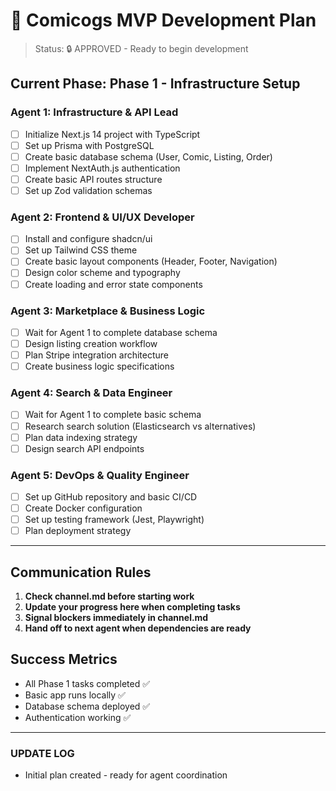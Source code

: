 # 📅 Comicogs MVP Development Plan

> Status: 🔒 APPROVED - Ready to begin development

## Current Phase: Phase 1 - Infrastructure Setup

### Agent 1: Infrastructure & API Lead
- [ ] Initialize Next.js 14 project with TypeScript
- [ ] Set up Prisma with PostgreSQL
- [ ] Create basic database schema (User, Comic, Listing, Order)
- [ ] Implement NextAuth.js authentication
- [ ] Create basic API routes structure
- [ ] Set up Zod validation schemas

### Agent 2: Frontend & UI/UX Developer  
- [ ] Install and configure shadcn/ui
- [ ] Set up Tailwind CSS theme
- [ ] Create basic layout components (Header, Footer, Navigation)
- [ ] Design color scheme and typography
- [ ] Create loading and error state components

### Agent 3: Marketplace & Business Logic
- [ ] Wait for Agent 1 to complete database schema
- [ ] Design listing creation workflow
- [ ] Plan Stripe integration architecture
- [ ] Create business logic specifications

### Agent 4: Search & Data Engineer
- [ ] Wait for Agent 1 to complete basic schema
- [ ] Research search solution (Elasticsearch vs alternatives)
- [ ] Plan data indexing strategy
- [ ] Design search API endpoints

### Agent 5: DevOps & Quality Engineer
- [ ] Set up GitHub repository and basic CI/CD
- [ ] Create Docker configuration
- [ ] Set up testing framework (Jest, Playwright)
- [ ] Plan deployment strategy

---

## Communication Rules
1. **Check channel.md before starting work**
2. **Update your progress here when completing tasks**
3. **Signal blockers immediately in channel.md**
4. **Hand off to next agent when dependencies are ready**

## Success Metrics
- All Phase 1 tasks completed ✅
- Basic app runs locally ✅
- Database schema deployed ✅
- Authentication working ✅

---

### UPDATE LOG
- Initial plan created - ready for agent coordination